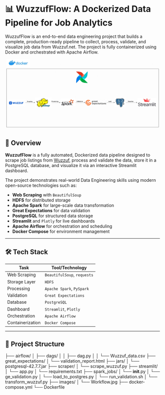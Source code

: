 # 📊 WuzzufFlow: A Dockerized Data Pipeline for Job Analytics
WuzzufFlow is an end-to-end data engineering project that builds a complete, production-ready pipeline to collect, process, validate, and visualize job data from Wuzzuf.net. The project is fully containerized using Docker and orchestrated with Apache Airflow.

![Workflow](Images/Workflow.jpg)

## 🚀 Overview

**WuzzufFlow** is a fully automated, Dockerized data pipeline designed to scrape job listings from [Wuzzuf](https://wuzzuf.net), process and validate the data, store it in a PostgreSQL database, and visualize it via an interactive Streamlit dashboard.

The project demonstrates real-world Data Engineering skills using modern open-source technologies such as:

- **Web Scraping** with `BeautifulSoup`
- **HDFS** for distributed storage
- **Apache Spark** for large-scale data transformation
- **Great Expectations** for data validation
- **PostgreSQL** for structured data storage
- **Streamlit** and `Plotly` for live dashboards
- **Apache Airflow** for orchestration and scheduling
- **Docker Compose** for environment management

---

## 🛠️ Tech Stack

| Task             | Tool/Technology             |
|------------------|-----------------------------|
| Web Scraping     | `BeautifulSoup`, `requests` |
| Storage Layer    | `HDFS`                      |
| Processing       | `Apache Spark`, `PySpark`   |
| Validation       | `Great Expectations`        |
| Database         | `PostgreSQL`                |
| Dashboard        | `Streamlit`, `Plotly`       |
| Orchestration    | `Apache Airflow`            |
| Containerization | `Docker Compose`            |

---

## 📂 Project Structure


├── airflow/
│ ├── dags/
│ │ ├── dag.py
│ │ └── Wuzzuf_data.csv
├── great_expectations/
│ └── validation_report.html
├── jars/
│ └── postgresql-42.7.7.jar
├── scraper/
│ └── scrape_wuzzuf.py
├── streamlit/
│ └── app.py
│ └── requirements.txt
├── spark_jobs/
│ └── __init__.py
│ └── ge_validation.py
│ └── load_to_postgres.py
│ └── run_validation.sh
│ └── transform_wuzzuf.py
├── images/
│ └── Workflow.jpg
├── docker-compose.yml
└── Dockerfile
 

